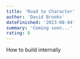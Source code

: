```yaml
---
title: 'Road to Character'
author: 'David Brooks'
dateFinished: '2023-08-04'
summary: 'Coming soon...'
rating: 8
---
```


How to build internally
